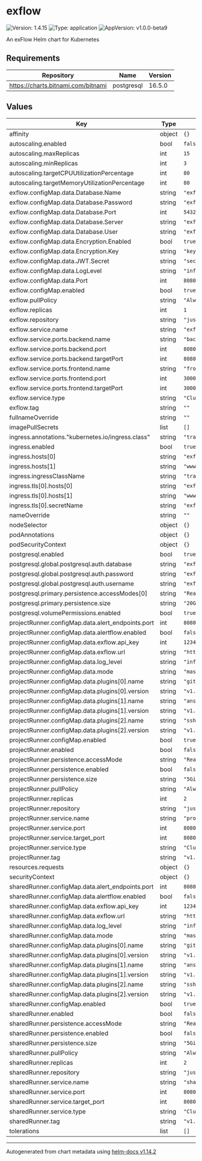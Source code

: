# exflow

![Version: 1.4.15](https://img.shields.io/badge/Version-1.4.15-informational?style=flat-square) ![Type: application](https://img.shields.io/badge/Type-application-informational?style=flat-square) ![AppVersion: v1.0.0-beta9](https://img.shields.io/badge/AppVersion-v1.0.0--beta9-informational?style=flat-square)

An exFlow Helm chart for Kubernetes

## Requirements

| Repository | Name | Version |
|------------|------|---------|
| https://charts.bitnami.com/bitnami | postgresql | 16.5.0 |

## Values

| Key | Type | Default | Description |
|-----|------|---------|-------------|
| affinity | object | `{}` |  |
| autoscaling.enabled | bool | `false` |  |
| autoscaling.maxReplicas | int | `15` |  |
| autoscaling.minReplicas | int | `3` |  |
| autoscaling.targetCPUUtilizationPercentage | int | `80` |  |
| autoscaling.targetMemoryUtilizationPercentage | int | `80` |  |
| exflow.configMap.data.Database.Name | string | `"exflow"` |  |
| exflow.configMap.data.Database.Password | string | `"exflow"` |  |
| exflow.configMap.data.Database.Port | int | `5432` |  |
| exflow.configMap.data.Database.Server | string | `"exflow-postgresql"` |  |
| exflow.configMap.data.Database.User | string | `"exflow"` |  |
| exflow.configMap.data.Encryption.Enabled | bool | `true` |  |
| exflow.configMap.data.Encryption.Key | string | `"key"` |  |
| exflow.configMap.data.JWT.Secret | string | `"secret"` |  |
| exflow.configMap.data.LogLevel | string | `"info"` |  |
| exflow.configMap.data.Port | int | `8080` |  |
| exflow.configMap.enabled | bool | `true` |  |
| exflow.pullPolicy | string | `"Always"` |  |
| exflow.replicas | int | `1` |  |
| exflow.repository | string | `"justnz/exflow"` |  |
| exflow.service.name | string | `"exflow"` |  |
| exflow.service.ports.backend.name | string | `"backend"` |  |
| exflow.service.ports.backend.port | int | `8080` |  |
| exflow.service.ports.backend.targetPort | int | `8080` |  |
| exflow.service.ports.frontend.name | string | `"frontend"` |  |
| exflow.service.ports.frontend.port | int | `3000` |  |
| exflow.service.ports.frontend.targetPort | int | `3000` |  |
| exflow.service.type | string | `"ClusterIP"` |  |
| exflow.tag | string | `""` |  |
| fullnameOverride | string | `""` |  |
| imagePullSecrets | list | `[]` |  |
| ingress.annotations."kubernetes.io/ingress.class" | string | `"traefik"` |  |
| ingress.enabled | bool | `true` |  |
| ingress.hosts[0] | string | `"exflow.org"` |  |
| ingress.hosts[1] | string | `"www.exflow.org"` |  |
| ingress.ingressClassName | string | `"traefik"` |  |
| ingress.tls[0].hosts[0] | string | `"exflow.org"` |  |
| ingress.tls[0].hosts[1] | string | `"www.exflow.org"` |  |
| ingress.tls[0].secretName | string | `"exflow-org-tls"` |  |
| nameOverride | string | `""` |  |
| nodeSelector | object | `{}` |  |
| podAnnotations | object | `{}` |  |
| podSecurityContext | object | `{}` |  |
| postgresql.enabled | bool | `true` |  |
| postgresql.global.postgresql.auth.database | string | `"exflow"` |  |
| postgresql.global.postgresql.auth.password | string | `"exflow"` |  |
| postgresql.global.postgresql.auth.username | string | `"exflow"` |  |
| postgresql.primary.persistence.accessModes[0] | string | `"ReadWriteMany"` |  |
| postgresql.primary.persistence.size | string | `"20Gi"` |  |
| postgresql.volumePermissions.enabled | bool | `true` |  |
| projectRunner.configMap.data.alert_endpoints.port | int | `8080` |  |
| projectRunner.configMap.data.alertflow.enabled | bool | `false` |  |
| projectRunner.configMap.data.exflow.api_key | int | `1234567890` |  |
| projectRunner.configMap.data.exflow.url | string | `"http://localhost:8080"` |  |
| projectRunner.configMap.data.log_level | string | `"info"` |  |
| projectRunner.configMap.data.mode | string | `"master"` |  |
| projectRunner.configMap.data.plugins[0].name | string | `"git"` |  |
| projectRunner.configMap.data.plugins[0].version | string | `"v1.0.3"` |  |
| projectRunner.configMap.data.plugins[1].name | string | `"ansible"` |  |
| projectRunner.configMap.data.plugins[1].version | string | `"v1.0.3"` |  |
| projectRunner.configMap.data.plugins[2].name | string | `"ssh"` |  |
| projectRunner.configMap.data.plugins[2].version | string | `"v1.1.4"` |  |
| projectRunner.configMap.enabled | bool | `true` |  |
| projectRunner.enabled | bool | `false` |  |
| projectRunner.persistence.accessMode | string | `"ReadWriteMany"` |  |
| projectRunner.persistence.enabled | bool | `false` |  |
| projectRunner.persistence.size | string | `"5Gi"` |  |
| projectRunner.pullPolicy | string | `"Always"` |  |
| projectRunner.replicas | int | `2` |  |
| projectRunner.repository | string | `"justnz/runner"` |  |
| projectRunner.service.name | string | `"project-runner"` |  |
| projectRunner.service.port | int | `8080` |  |
| projectRunner.service.target_port | int | `8080` |  |
| projectRunner.service.type | string | `"ClusterIP"` |  |
| projectRunner.tag | string | `"v1.0.6"` |  |
| resources.requests | object | `{}` |  |
| securityContext | object | `{}` |  |
| sharedRunner.configMap.data.alert_endpoints.port | int | `8080` |  |
| sharedRunner.configMap.data.alertflow.enabled | bool | `false` |  |
| sharedRunner.configMap.data.exflow.api_key | int | `1234567890` |  |
| sharedRunner.configMap.data.exflow.url | string | `"http://localhost:8080"` |  |
| sharedRunner.configMap.data.log_level | string | `"info"` |  |
| sharedRunner.configMap.data.mode | string | `"master"` |  |
| sharedRunner.configMap.data.plugins[0].name | string | `"git"` |  |
| sharedRunner.configMap.data.plugins[0].version | string | `"v1.0.3"` |  |
| sharedRunner.configMap.data.plugins[1].name | string | `"ansible"` |  |
| sharedRunner.configMap.data.plugins[1].version | string | `"v1.0.3"` |  |
| sharedRunner.configMap.data.plugins[2].name | string | `"ssh"` |  |
| sharedRunner.configMap.data.plugins[2].version | string | `"v1.1.4"` |  |
| sharedRunner.configMap.enabled | bool | `true` |  |
| sharedRunner.enabled | bool | `false` |  |
| sharedRunner.persistence.accessMode | string | `"ReadWriteMany"` |  |
| sharedRunner.persistence.enabled | bool | `false` |  |
| sharedRunner.persistence.size | string | `"5Gi"` |  |
| sharedRunner.pullPolicy | string | `"Always"` |  |
| sharedRunner.replicas | int | `2` |  |
| sharedRunner.repository | string | `"justnz/runner"` |  |
| sharedRunner.service.name | string | `"shared-runner"` |  |
| sharedRunner.service.port | int | `8080` |  |
| sharedRunner.service.target_port | int | `8080` |  |
| sharedRunner.service.type | string | `"ClusterIP"` |  |
| sharedRunner.tag | string | `"v1.0.6"` |  |
| tolerations | list | `[]` |  |

----------------------------------------------
Autogenerated from chart metadata using [helm-docs v1.14.2](https://github.com/norwoodj/helm-docs/releases/v1.14.2)
